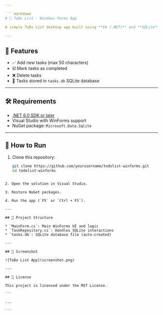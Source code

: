 ```yaml
---

````markdown
# 📝 ToDo List - Windows Forms App

A simple ToDo List desktop app built using **C# (.NET)** and **SQLite** with Windows Forms. Tasks are saved locally and persist between sessions.

---
```


## 🚀 Features

- ✅ Add new tasks (max 50 characters)
- ☑️ Mark tasks as completed
- ❌ Delete tasks
- 💾 Tasks stored in `tasks.db` SQLite database

---

## 🛠 Requirements

- [.NET 6.0 SDK or later](https://dotnet.microsoft.com/)
- Visual Studio with WinForms support
- NuGet package: `Microsoft.Data.Sqlite`

---

## 🧪 How to Run

1. Clone this repository:
   ```bash
   git clone https://github.com/yourusername/todolist-winforms.git
   cd todolist-winforms
````

2. Open the solution in Visual Studio.

3. Restore NuGet packages.

4. Run the app (`F5` or `Ctrl + F5`).

---

## 📁 Project Structure

* `MainForm.cs`: Main WinForms UI and logic
* `TaskRepository.cs`: Handles SQLite interactions
* `tasks.db`: SQLite database file (auto-created)

---

## 📸 Screenshot

![ToDo List App](screenshot.png)

---

## 📃 License

This project is licensed under the MIT License.

```

---

```
